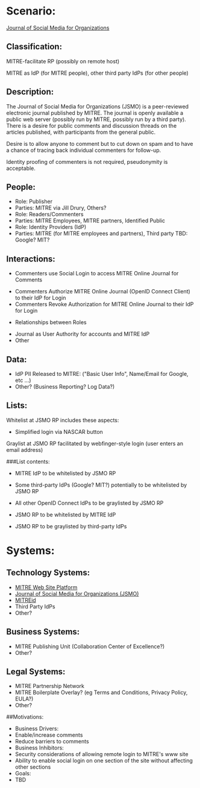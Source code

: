 # Scenario:
[Journal of Social Media for Organizations](http://www2.mitre.org/public/jsmo/)

## Classification:

MITRE-facilitate RP (possibly on remote host)

MITRE as IdP (for MITRE people), other third party IdPs (for other people)

## Description:
The Journal of Social Media for Organizations (JSMO) is a peer-reviewed electronic journal published by MITRE. The journal is openly available a public web server (possibly run by MITRE, possibly run by a third party). There is a desire for public comments and discussion threads on the articles published, with participants from the general public. 

Desire is to allow anyone to comment but to cut down on spam and to have a chance of tracing back individual commenters for follow-up. 

Identity proofing of commenters is not required, pseudonymity is acceptable. 

## People:
* Role: Publisher 
 * Parties: MITRE via Jill Drury, Others?
* Role: Readers/Commenters 
 * Parties: MITRE Employees, MITRE partners, Identified Public
* Role: Identity Providers (IdP)
 * Parties: MITRE (for MITRE employees and partners), Third party TBD: Google? MIT?

## Interactions:
* Commenters use Social Login to access MITRE Online Journal for Comments
 - Commenters Authorize MITRE Online Journal (OpenID Connect Client) to their IdP for Login
 - Commenters Revoke Authorization for MITRE Online Journal to their IdP for Login
 
* Relationships between Roles
 - Journal as User Authority for accounts and MITRE IdP
 - Other

## Data:
* IdP PII Released to MITRE: ("Basic User Info", Name/Email for Google, etc ...)
* Other? (Business Reporting? Log Data?)

## Lists:

Whitelist at JSMO RP includes these aspects:

* Simplified login via NASCAR button

Graylist at JSMO RP facilitated by webfinger-style login (user enters an email address)


###List contents:

* MITRE IdP to be whitelisted by JSMO RP
* Some third-party IdPs (Google? MIT?) potentially to be whitelisted by JSMO RP
* All other OpenID Connect IdPs to be graylisted by JSMO RP

* JSMO RP to be whitelisted by MITRE IdP
* JSMO RP to be graylisted by third-party IdPs

# Systems:
## Technology Systems:
* [MITRE Web Site Platform](http://www.mitre.org/)
* [Journal of Social Media for Organizations (JSMO)](http://www2.mitre.org/public/jsmo/)
* [MITREid](https://id.mitre.org/about)
* Third Party IdPs
* Other?

## Business Systems:
* MITRE Publishing Unit (Collaboration Center of Excellence?)
* Other?

## Legal Systems:
* MITRE Partnership Network
* MITRE Boilerplate Overlay? (eg Terms and Conditions, Privacy Policy, EULA?)
* Other?

##Motivations:
* Business Drivers: 
 * Enable/increase comments
 * Reduce barriers to comments
* Business Inhibitors:
 * Security considerations of allowing remote login to MITRE's www site
 * Ability to enable social login on one section of the site without affecting other sections
* Goals:
 * TBD
